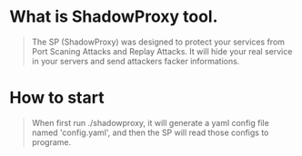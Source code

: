# What is ShadowProxy tool.
> The SP (ShadowProxy) was designed to protect your services from Port Scaning Attacks and Replay Attacks. It will hide your real service in your servers and send attackers facker informations.
# How to start 
> When first run ./shadowproxy, it will generate a yaml config file named 'config.yaml', and then the SP will read those configs to programe.
